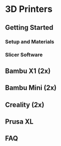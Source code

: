 # 3D Printers

## Getting Started

### Setup and Materials

### Slicer Software

## Bambu X1 (2x)

## Bambu Mini (2x)

## Creality (2x)

## Prusa XL

## FAQ